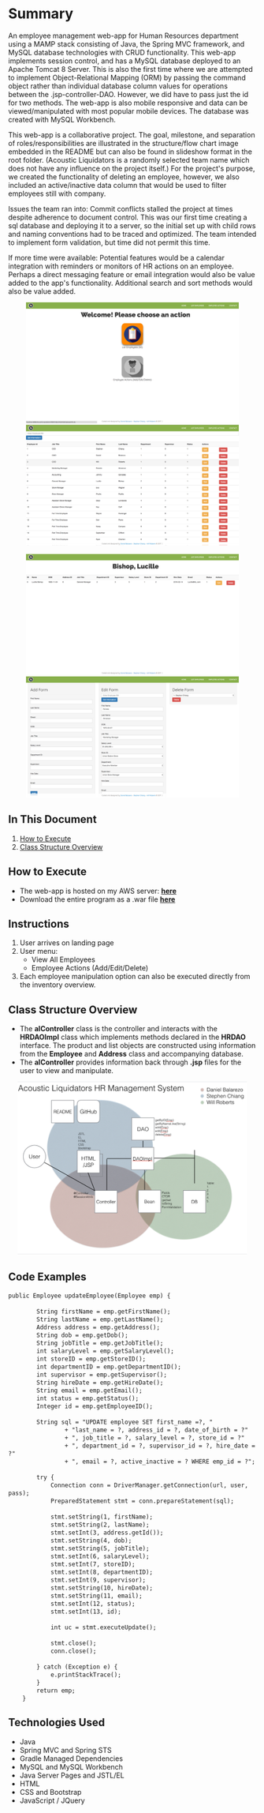 # Summary

An employee management web-app for Human Resources department using a MAMP stack consisting of Java, the Spring MVC framework, and MySQL database technologies with CRUD functionality. This web-app implements session control, and has a MySQL database deployed to an Apache Tomcat 8 Server. This is also the first time where we are attempted to implement Object-Relational Mapping (ORM) by passing the command object rather than individual database column values for operations between the .jsp-controller-DAO. However, we did have to pass just the id for two methods. The web-app is also mobile responsive and data can be viewed/manipulated with most popular mobile devices. The database was created with MySQL Workbench.

This web-app is a collaborative project. The goal, milestone, and separation of roles/responsibilities are illustrated in the structure/flow chart image embedded in the README but can also be found in slideshow format in the root folder. (Acoustic Liquidators is a randomly selected team name which does not have any influence on the project itself.) For the project's purpose, we created the functionality of deleting an employee, however, we also included an active/inactive data column that would be used to filter employees still with company.

Issues the team ran into:
    Commit conflicts stalled the project at times despite adherence to document control. This was our first time creating a sql database and deploying it to a server, so the initial set up with child rows and naming conventions had to be traced and optimized. The team intended to implement form validation, but time did not permit this time.

If more time were available:
    Potential features would be a calendar integration with reminders or monitors of HR actions on an employee. Perhaps a direct messaging feature or email integration would also be value added to the app's functionality. Additional search and sort methods would also be value added.

<p align="center">
<img src="src/main/webapp/images/scrn1.png" height="245">
<img src="src/main/webapp/images/scrn2.png" height="245"></p>
<p align="center">
<img src="src/main/webapp/images/scrn3.png" height="245">
<img src="src/main/webapp/images/scrn4.png" height="245"></p>


## In This Document
1. [How to Execute](#how-to-execute)
2. [Class Structure Overview](#class-structure-overview)

## How to Execute
- The web-app is hosted on my AWS server: <a href="http://www.chiangs.ninja:8080/AcousticLiquidatorsHRMVCSQLCRUD/">**here**</a>
- Download the entire program as a .war file <a href="AcousticLiquidatorsHRMVCSQLCRUD.war">**here**</a>

## Instructions
1. User arrives on landing page
2. User menu:
    - View All Employees
    - Employee Actions (Add/Edit/Delete)
3. Each employee manipulation option can also be executed directly from the inventory overview.

## Class Structure Overview
- The **alController** class is the controller and interacts with the **HRDAOImpl** class which implements methods declared in the **HRDAO** interface. The product and list objects are constructed using information from the **Employee** and **Address** class and accompanying database.
- The **alController** provides information back through **.jsp** files for the user to view and manipulate.

<p align="center">
<img src="src/main/webapp/images/scrn5.png" height="350">
</p>

## Code Examples
```
public Employee updateEmployee(Employee emp) {

		String firstName = emp.getFirstName();
		String lastName = emp.getLastName();
		Address address = emp.getAddress();
		String dob = emp.getDob();
		String jobTitle = emp.getJobTitle();
		int salaryLevel = emp.getSalaryLevel();
		int storeID = emp.getStoreID();
		int departmentID = emp.getDepartmentID();
		int supervisor = emp.getSupervisor();
		String hireDate = emp.getHireDate();
		String email = emp.getEmail();
		int status = emp.getStatus();
		Integer id = emp.getEmployeeID();

        String sql = "UPDATE employee SET first_name =?, "
        		+ "last_name = ?, address_id = ?, date_of_birth = ?"
        		+ ", job_title = ?, salary_level = ?, store_id = ?"
        		+ ", department_id = ?, supervisor_id = ?, hire_date = ?"
        		+ ", email = ?, active_inactive = ? WHERE emp_id = ?";

        try {
            Connection conn = DriverManager.getConnection(url, user, pass);
            PreparedStatement stmt = conn.prepareStatement(sql);

            stmt.setString(1, firstName);
			stmt.setString(2, lastName);
			stmt.setInt(3, address.getId());
			stmt.setString(4, dob);
			stmt.setString(5, jobTitle);
			stmt.setInt(6, salaryLevel);
			stmt.setInt(7, storeID);
			stmt.setInt(8, departmentID);
			stmt.setInt(9, supervisor);
			stmt.setString(10, hireDate);
			stmt.setString(11, email);
			stmt.setInt(12, status);
			stmt.setInt(13, id);

            int uc = stmt.executeUpdate();

            stmt.close();
            conn.close();

        } catch (Exception e) {
            e.printStackTrace();
        }
        return emp;
    }
```

## Technologies Used

- Java
- Spring MVC and Spring STS
- Gradle Managed Dependencies
- MySQL and MySQL Workbench
- Java Server Pages and JSTL/EL
- HTML
- CSS and Bootstrap
- JavaScript / JQuery
